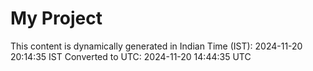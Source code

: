 # My Project

This content is dynamically generated in Indian Time (IST): 2024-11-20 20:14:35 IST
Converted to UTC: 2024-11-20 14:44:35 UTC

